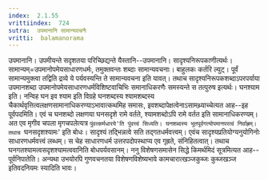 ```yaml
---
index:  2.1.55
vrittiindex:  724
sutra:  उपमानानि सामान्यवचनैः
vritti:  balamanorama 
---
```


उपमानानि। उपमीयन्ते सदृशतया परिच्छिद्यन्ते यैस्तानि--उपमानानि। सादृश्यनिरूपकाणीत्यर्थः। सामान्यम्=उपमानोपमेयसाधारणधर्मः, तमुक्तवन्तः शब्दाः सामान्यवचनाः। बाहुलकः कर्तरि ल्युट्। पूर्वं सामान्यमुक्त्वा तद्विति द्रव्ये ये पर्यवस्यन्ति ते सामान्यवचना इति यावत्। तथाच सादृश्यनिरूपकशब्दाऽपरपर्याया उपमानशब्दा उपमानोपमेयसाधारणधर्मविशिष्टवाचिभिः समानाधिकरणैः समस्यन्ते स तत्पुरुष इत्यर्थः। घनश्याम इति। नन्विह घन इव श्याम इति विग्रहे घनशब्दस्य श्यामशब्दस्य चैकार्थवृत्तित्वलक्षणसामानाधिकरण्याऽभावात्कथमिह समासः, इवशब्दापेक्षत्वेनाऽसामथ्र्याच्चेत्यत आह--इह पूर्वपदमिति। एवं च घनशब्दो लक्षणया घनसदृशे रामे वर्तते, श्यामशब्दोऽपि रामे वर्तत इति सामानाधिकरण्यम्। अत एव मृगीव चपला मृगचपलेत्यत्र `पुंवत्कर्मधारये'ति पुंवत्त्वं सिध्यति। घनशब्दस्य भूतपूर्वगत्योपमानपरत्वं निर्वाह्रम्। तथाच `घनसदृशश्यामः' इति बोधः। सादृश्यं तद्भिन्नत्वे सति तद्गतधर्मवत्त्वम्। एवंच सादृश्यप्रतियोग्यनुयोगिनोः साधारणधर्मवत्त्वं लब्धम्। स चेह साधारणधर्म उत्तरपदोपस्थाप्य एव गृह्रते, संनिहितत्वात्। तथाच घनगतश्यामत्वसदृशश्यामत्ववानिति बोधपर्यवसानम्। ननु विशेषणसमासेन सिद्धे किमर्थमिदं सूत्रमित्यत आह--पूर्वनिपातेति। अन्यथा उभयोरपि गुणवचनतया विशेषणविशेष्यभावे कामचारात्खञ्जकुब्जः कुब्जखञ्ज इतिवदनियमः स्यादिति भावः। 

